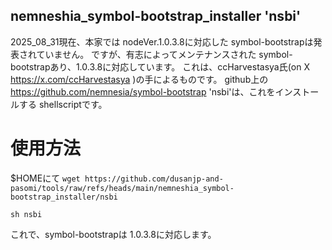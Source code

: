## nemneshia_symbol-bootstrap_installer 'nsbi'

2025_08_31現在、本家では nodeVer.1.0.3.8に対応した symbol-bootstrapは発表されていません。
ですが、有志によってメンテナンスされた symbol-bootstrapあり、1.0.3.8に対応しています。
これは、ccHarvestasya氏(on X https://x.com/ccHarvestasya )の手によるものです。
github上の
https://github.com/nemnesia/symbol-bootstrap
'nsbi'は、これをインストールする shellscriptです。

# 使用方法

$HOMEにて
`wget https://github.com/dusanjp-and-pasomi/tools/raw/refs/heads/main/nemneshia_symbol-bootstrap_installer/nsbi`

`sh nsbi`

これで、symbol-bootstrapは 1.0.3.8に対応します。
